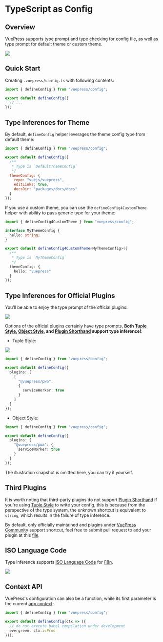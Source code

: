 # TypeScript as Config <Badge text="1.9.0+" />

## Overview

VuePress supports type prompt and type checking for config file, as well as type prompt for default theme or custom theme.

![](/assets/1.9-overview.png)

## Quick Start

Creating `.vuepress/config.ts` with following contents:

```ts
import { defineConfig } from "vuepress/config";

export default defineConfig({
  // ...
});
```

## Type Inferences for Theme

By default, `defineConfig` helper leverages the theme config type from default theme:

```js
import { defineConfig } from "vuepress/config";

export default defineConfig({
  /**
   * Type is `DefaultThemeConfig`
   */
  themeConfig: {
    repo: "vuejs/vuepress",
    editLinks: true,
    docsDir: "packages/docs/docs"
  }
});
```

If you use a custom theme, you can use the `defineConfig4CustomTheme` helper with ability to pass generic type for your theme:

```ts
import { defineConfig4CustomTheme } from "vuepress/config";

interface MyThemeConfig {
  hello: string;
}

export default defineConfig4CustomTheme<MyThemeConfig>({
  /**
   * Type is `MyThemeConfig`
   */
  themeConfig: {
    hello: "vuepress"
  }
});
```

## Type Inferences for Official Plugins

You’ll be able to enjoy the type prompt of the official plugins:

![](/assets/1.9-official-plugin-tuple-usage.png)

Options of the official plugins certainly have type prompts, **Both [Tuple Style](../plugin/using-a-plugin.md#plugin-options), [Object Style](../plugin/using-a-plugin.md#plugin-options), and [Plugin Shorthand](../plugin/using-a-plugin.md#plugin-shorthand) support type inference!**:

- Tuple Style:

![](/assets/1.9-official-plugin-options.png)

```ts
import { defineConfig } from "vuepress/config";

export default defineConfig({
  plugins: [
    [
      "@vuepress/pwa",
      {
        serviceWorker: true
      }
    ]
  ]
});
```

- Object Style:

```ts
import { defineConfig } from "vuepress/config";

export default defineConfig({
  plugins: {
    "@vuepress/pwa": {
      serviceWorker: true
    }
  }
});
```

The illustration snapshot is omitted here, you can try it yourself.

## Third Plugins

It is worth noting that third-party plugins do not support [Plugin Shorthand](../plugin/using-a-plugin.md#plugin-shorthand) if you're using [Tuple Style](../plugin/using-a-plugin.md#plugin-options) to write your config, this is because from the perspective of the type system, the unknown shortcut is equivalent to `string`, which results in the failure of type inference.

By default, only officially maintained and plugins under [VuePress Community](https://vuepress-community.netlify.app/en/) support shortcut, feel free to submit pull request to add your plugin at this [file](https://github.com/vuejs/vuepress/blob/master/packages/vuepress/types/third-party-plugins.ts).

## ISO Language Code

Type inference supports [ISO Language Code](http://www.lingoes.net/en/translator/langcode.htm) for [i18n](http://localhost:8080/guide/i18n.html).

![](/assets/1.9-lang.png)

## Context API

VuePress's configuration can also be a function, while its first parameter is the current [app context](../plugin/context-api.md#context-api):

```ts
import { defineConfig } from "vuepress/config";

export default defineConfig(ctx => ({
  // do not execute babel compilation under development
  evergreen: ctx.isProd
}));
```
